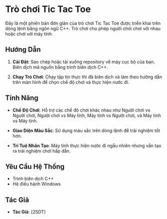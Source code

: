 # Trò chơi Tic Tac Toe

Đây là một phiên bản đơn giản của trò chơi Tic Tac Toe được triển khai trên dòng lệnh bằng ngôn ngữ C++. Trò chơi cho phép người chơi chơi với nhau hoặc chơi với máy tính.

## Hướng Dẫn

1. **Cài Đặt**: Sao chép hoặc tải xuống repository về máy cục bộ của bạn. Biên dịch mã nguồn bằng trình biên dịch C++.
   
2. **Chạy Trò Chơi**: Chạy tập tin thực thi đã biên dịch và làm theo hướng dẫn trên màn hình để chọn chế độ chơi và thực hiện nước đi.

## Tính Năng

- **Chế Độ Chơi**: Hỗ trợ các chế độ chơi khác nhau như Người chơi vs Người chơi, Người chơi vs Máy tính, Máy tính vs Người chơi, và Máy tính vs Máy tính.
  
- **Giao Diện Màu Sắc**: Sử dụng màu sắc trên dòng lệnh để trải nghiệm tốt hơn.

- **Trí Tuệ Nhân Tạo**: Máy tính thực hiện nước đi ngẫu nhiên nhưng vẫn tạo ra trải nghiệm chơi hấp dẫn.

## Yêu Cầu Hệ Thống

- Trình biên dịch C++
- Hệ điều hành Windows

## Tác Giả

- **Tác Giả**: [2SDT]


